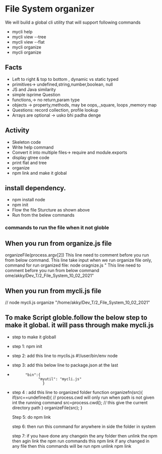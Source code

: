# File System organizer
We will build a global cli utility that will support following commands
* mycli help
* mycli view <dirname> --tree 
* mycli view <dirname> --flat
* mycli organize <dirname>
* mycli organize 

## Facts
*  Left to right & top to bottom , dynamic vs static typed
*  primitives-> undefined,string,number,boolean, null 
*  JS and Java similarity
*  simple isprime Question
*   functions,-> no return,param type 
*   objects -> property,methods, may be oops,.,square, loops ,memory map
*   Questions: record collection, profile lookup
*   Arrays are optional -> usko bhi padha denge 
## Activity
* Skeleton code
* Write help command
* Convert it into multiple files-> require and module.exports
* display gtree code
* print flat and tree
* organize
* npm link and make it global


## install dependency.
* npm install node
* npm init
* Flow the file Sturcture as shown above 
* Run from the belew commands 


### commands to run the file when it not globle 
  ## When you run from organize.js file
  
 organizeFile(process.argv[2]) This line need to comment before you run from below command. This line take input when we run organize file only, command for run organized file: node oragnize.js " This line need to comment before you run from below command ome/akky/Dev_T/2_File_System_10_02_2021"
  ## When you run from mycli.js file
  
// node mycli.js organize "/home/akky/Dev_T/2_File_System_10_02_2021"




## To make Script globle.follow the below step to make it global. it will pass through make mycli.js

 * step to make it globall
 * step 1: npm init
 * step 2: add this line to myclis.js   #!/user/bin/env node
 * step 3: add this below line to package.json  at the last 
 *           "bin":{
                   "myutil": "mycli.js"
                     }
 * step 4 : add this line to organized folder
         function organizefn(src){              
            if(src==undefined){             // process.cwd will only run when path is not given  int the running command
                src=process.cwd();          // this give the current directory path 
            }
            organizeFile(src);
            }  
            
    Step 5: do npm link

    step 6: then run this command for anywhere in side the folder in system

    step 7: if you have done any changein the any folder then unlink the npm then agin link the npm 
            run commands this 
            npm link
             if any changed in any file then this commands will be run
             npm unlink 
             npm link

 
